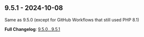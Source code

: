 
## 9.5.1 - 2024-10-08

Same as 9.5.0 (except for GitHub Workflows that still used PHP 8.1) 

**Full Changelog**: [9.5.0...9.5.1](https://github.com/overtrue/phplint/compare/9.5.0...9.5.1)
